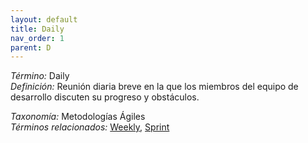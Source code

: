 ```yaml
---
layout: default
title: Daily
nav_order: 1
parent: D
---
```


*Término:* Daily  
*Definición:* Reunión diaria breve en la que los miembros del equipo de desarrollo discuten su progreso y obstáculos.

*Taxonomía:* Metodologías Ágiles  
*Términos relacionados:* [Weekly](https://maleniski.github.io/diccionario-angl-tec-mx/docs/alfabeticamente/W/weekly/), [Sprint](https://maleniski.github.io/diccionario-angl-tec-mx/docs/alfabeticamente/S/sprint/)

